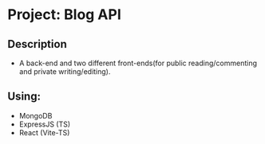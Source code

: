 # Project: Blog API

## Description

- A back-end and two different front-ends(for public reading/commenting and private writing/editing).

## Using:

- MongoDB
- ExpressJS (TS)
- React (Vite-TS)
